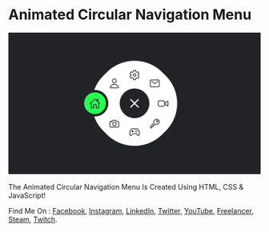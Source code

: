 # Animated Circular Navigation Menu

![Animated Circular Navigation Menu](./Preview.png)

The Animated Circular Navigation Menu Is Created Using HTML, CSS & JavaScript!

Find Me On :
[Facebook](https://www.facebook.com/NitinChakraborty2001/),
[Instagram](https://www.instagram.com/NitinChakraborty2001/),
[LinkedIn](https://www.linkedin.com/in/NitinChakraborty2001/),
[Twitter](https://www.twitter.com/NitinCB2001/),
[YouTube](http://www.youtube.com/c/NitinChakraborty2001/),
[Freelancer](https://www.freelancer.com/u/NitinCB2001/),
[Steam](https://steamcommunity.com/id/NitinChakraborty2001/),
[Twitch](https://www.twitch.tv/NitinChakraborty2001/).
